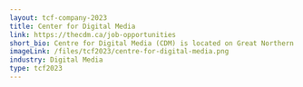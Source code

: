 ```yaml
---
layout: tcf-company-2023
title: Center for Digital Media
link: https://thecdm.ca/job-opportunities
short_bio: Centre for Digital Media (CDM) is located on Great Northern Way Campus, and houses the Master of Digital Media program, as well as the Pre-Master of Digital Media program and Teen Master of Digital Media program. CDM is also home to industry studios, and hosts a variety of industry and professional development events.
imageLink: /files/tcf2023/centre-for-digital-media.png
industry: Digital Media
type: tcf2023
---
```


